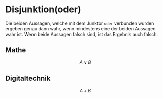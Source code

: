# Disjunktion(oder)
Die beiden Aussagen, welche mit dem Junktor `oder` verbunden wurden ergeben genau dann wahr, wenn mindestens eine der beiden Aussagen wahr ist. Wenn beide Aussagen falsch sind, ist das Ergebnis auch falsch.
## Mathe
$$A\vee B$$
## Digitaltechnik
$$A+B$$
